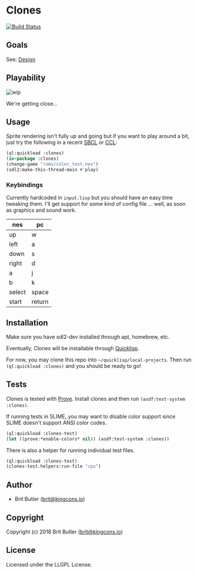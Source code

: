 # Clones

[![Build Status](https://travis-ci.org/kingcons/clones.svg?branch=master)](https://travis-ci.org/kingcons/clones)

## Goals

See: [Design](https://github.com/kingcons/clones/blob/master/DESIGN.md)

## Playability

![wip](http://redlinernotes.com/images/clones.png)

We're getting close...

## Usage

Sprite rendering isn't fully up and going but if you want to play around a bit,
just try the following in a recent [SBCL][sbcl] or [CCL][ccl]:

```lisp
(ql:quickload :clones)
(in-package :clones)
(change-game "roms/color_test.nes")
(sdl2:make-this-thread-main #'play)
```

### Keybindings

Currently hardcoded in `input.lisp` but you should have an easy time tweaking them.
I'll get support for some kind of config file ... well, as soon as graphics and sound work.

| nes    | pc     |
|--------|--------|
| up     | w      |
| left   | a      |
| down   | s      |
| right  | d      |
| a      | j      |
| b      | k      |
| select | space  |
| start  | return |

## Installation

Make sure you have sdl2-dev installed through apt, homebrew, etc.

Eventually, Clones will be installable through [Quicklisp](https://quicklisp.org).

For now, you may clone this repo into `~/quicklisp/local-projects`.
Then run `(ql:quickload :clones)` and you should be ready to go!

## Tests

Clones is tested with [Prove](https://github.com/fukamachi/prove).
Install clones and then run `(asdf:test-system :clones)`.

If running tests in SLIME, you may want to disable color support
since SLIME doesn't support ANSI color codes.

```lisp
(ql:quickload :clones-test)
(let ((prove:*enable-colors* nil)) (asdf:test-system :clones))
```

There is also a helper for running individual test files.

```lisp
(ql:quickload :clones-test)
(clones-test.helpers:run-file "cpu")
```

## Author

* Brit Butler (brit@kingcons.io)

## Copyright

Copyright (c) 2018 Brit Butler (brit@kingcons.io)

## License

Licensed under the LLGPL License.

[sbcl]: http://sbcl.org/
[ccl]: https://ccl.clozure.com/
